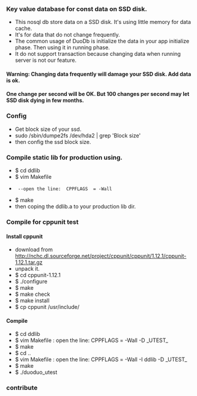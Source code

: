 

### Key value database for const data on SSD disk.
* This nosql db store data on a SSD disk. It's using little memory for data cache.
* It's for data that do not change frequently.
* The common usage of DuoDb is initialize the data in your app initialize phase. Then using it in running phase.
* It do not support transaction because changing data when running server is not our feature.


#### Warning: Changing data frequently will damage your SSD disk. Add data is ok.
#### One change per second will be OK. But 100 changes per second may let SSD disk dying in few months.


### Config
*  Get block size of your ssd.
*  sudo /sbin/dumpe2fs /dev/hda2 | grep 'Block size'
*  then config the ssd block size.

### Compile static lib for production using.
*  $ cd ddlib
*  $ vim Makefile
*      --open the line:  CPPFLAGS  = -Wall
*  $ make
*  then coping the ddlib.a to your production lib dir.

### Compile for cppunit test
#### Install cppunit
*   download from http://nchc.dl.sourceforge.net/project/cppunit/cppunit/1.12.1/cppunit-1.12.1.tar.gz
*   unpack it. 
*   $ cd cppunit-1.12.1
*   $ ./configure
*   $ make
*   $ make check
*   $ make install
*   $ cp cppunit /usr/include/
#### Compile
*   $ cd ddlib
*   $ vim Makefile : open the line:  CPPFLAGS  = -Wall -D \_UTEST\_
*   $ make
*   $ cd ..
*   $ vim Makefile : open the line: CPPFLAGS  = -Wall -I ddlib -D \_UTEST\_
*   $ make
*   $ ./duoduo\_utest


### contribute

